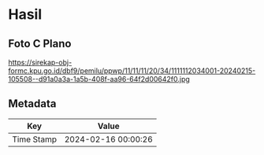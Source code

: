 # Hasil

## Foto C Plano

https://sirekap-obj-formc.kpu.go.id/dbf9/pemilu/ppwp/11/11/11/20/34/1111112034001-20240215-105508--d91a0a3a-1a5b-408f-aa96-64f2d00642f0.jpg


## Metadata

| Key        | Value               |
| ---------- | ------------------- |
| Time Stamp | 2024-02-16 00:00:26 |



